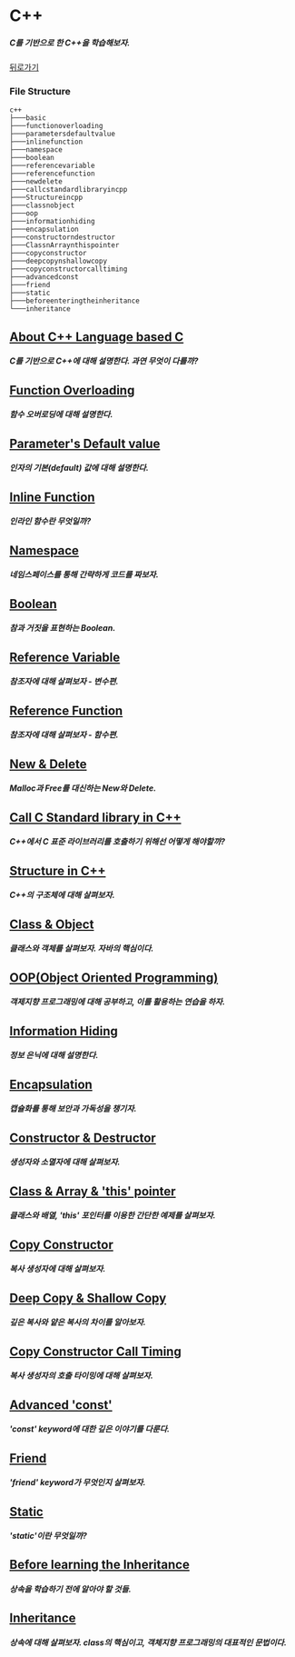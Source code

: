# C++

##### C를 기반으로 한 C++을 학습해보자.  
  
[뒤로가기](/README.md)
  
### File Structure

```
c++
├───basic
├───functionoverloading
├───parametersdefaultvalue
├───inlinefunction
├───namespace
├───boolean
├───referencevariable
├───referencefunction
├───newdelete
├───callcstandardlibraryincpp
├───Structureincpp
├───classnobject
├───oop
├───informationhiding
├───encapsulation
├───constructorndestructor
├───ClassnArraynthispointer
├───copyconstructor
├───deepcopynshallowcopy
├───copyconstructorcalltiming
├───advancedconst
├───friend
├───static
├───beforeenteringtheinheritance
└───inheritance
```
  
## [About C++ Language based C](/c++/basic/README.md)  

##### C를 기반으로 C++에 대해 설명한다. 과연 무엇이 다를까?  

## [Function Overloading](/c++/functionoverloading/README.md)  

##### 함수 오버로딩에 대해 설명한다.  

## [Parameter's Default value](/c++/parametersdefaultvalue/README.md)  

##### 인자의 기본(default) 값에 대해 설명한다.  

## [Inline Function](/c++/inlinefunction/README.md)  

##### 인라인 함수란 무엇일까?  

## [Namespace](/c++/namespace/README.md)  

##### 네임스페이스를 통해 간략하게 코드를 짜보자.  

## [Boolean](/c++/boolean/README.md)  

##### 참과 거짓을 표현하는 Boolean.  

## [Reference Variable](/c++/referencevariable/README.md)  

##### 참조자에 대해 살펴보자 - 변수편.  

## [Reference Function](/c++/referencefunction/README.md)  

##### 참조자에 대해 살펴보자 - 함수편.  

## [New & Delete](/c++/newndelete/README.md)  

##### Malloc과 Free를 대신하는 New와 Delete.  

## [Call C Standard library in C++](/c++/callcstandardlibraryincpp/README.md)  

##### C++에서 C 표준 라이브러리를 호출하기 위해선 어떻게 해야할까?  

## [Structure in C++](/c++/structureincpp/README.md)  

##### C++의 구조체에 대해 살펴보자.  

## [Class & Object](/c++/classnobject/README.md)  

##### 클래스와 객체를 살펴보자. 자바의 핵심이다.  

## [OOP(Object Oriented Programming)](/c++/oop/README.md)  

##### 객제지향 프로그래밍에 대해 공부하고, 이를 활용하는 연습을 하자.  

## [Information Hiding](/c++/informationhiding/README.md)  

##### 정보 은닉에 대해 설명한다.  

## [Encapsulation](/c++/encapsulation/README.md)  

##### 캡슐화를 통해 보안과 가독성을 챙기자.  

## [Constructor & Destructor](/c++/constructorndestructor/README.md)  

##### 생성자와 소멸자에 대해 살펴보자.  

## [Class & Array & 'this' pointer](/c++/classnarraynthispointer/README.md)   

##### 클래스와 배열, 'this' 포인터를 이용한 간단한 예제를 살펴보자.  

## [Copy Constructor](/c++/copyconstructor/README.md)  

##### 복사 생성자에 대해 살펴보자.  

## [Deep Copy & Shallow Copy](/c++/deepcopynshallowcopy/README.md)  

##### 깊은 복사와 얕은 복사의 차이를 알아보자.  

## [Copy Constructor Call Timing](/c++/copyconstructorcalltiming/README.md)  

##### 복사 생성자의 호출 타이밍에 대해 살펴보자.  

## [Advanced 'const'](/c++/advancedconst/README.md)  

##### 'const' keyword에 대한 깊은 이야기를 다룬다.  

## [Friend](/c++/friend/README.md)  

##### 'friend' keyword가 무엇인지 살펴보자.  

## [Static](/c++/static/README.md)  

##### 'static'이란 무엇일까?  

## [Before learning the Inheritance](/c++/beforelearningtheinheritance/README.md)  

##### 상속을 학습하기 전에 알아야 할 것들.  

## [Inheritance](/c++/inheritance/README.md)  

##### 상속에 대해 살펴보자. class의 핵심이고, 객체지향 프로그래밍의 대표적인 문법이다.  

